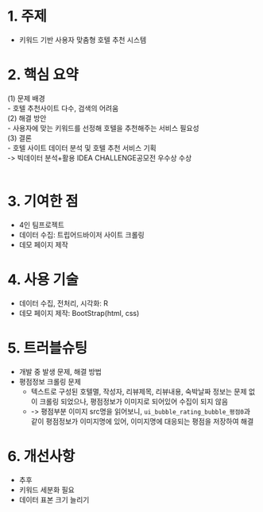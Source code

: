 # 1. 주제
- 키워드 기반 사용자 맞춤형 호텔 추천 시스템

# 2. 핵심 요약
  (1) 문제 배경<br>
  \- 호텔 추천사이트 다수, 검색의 어려움<br>
  (2) 해결 방안<br>
  \- 사용자에 맞는 키워드를 선정해 호텔을 추천해주는 서비스 필요성<br>
  (3) 결론<br>
  \- 호텔 사이트 데이터 분석 및 호텔 추천 서비스 기획<br>
  \-> 빅데이터 분석+활용 IDEA CHALLENGE공모전 우수상 수상<br><br>

# 3. 기여한 점
- 4인 팀프로젝트
- 데이터 수집: 트립어드바이저 사이트 크롤링
- 데모 페이지 제작

# 4. 사용 기술
- 데이터 수집, 전처리, 시각화: R
- 데모 페이지 제작: BootStrap(html, css)

# 5. 트러블슈팅
- 개발 중 발생 문제, 해결 방법
- 평점정보 크롤링 문제
  - 텍스트로 구성된 호텔멸, 작성자, 리뷰제목, 리뷰내용, 숙박날짜 정보는 문제 없이 크롤링 되었으나, 평점정보가 이미지로 되어있어 수집이 되지 않음
  - -> 평점부분 이미지 src명을 읽어보니, ```ui_bubble_rating_bubble_평점0```과 같이 평점정보가 이미지명에 있어, 이미지명에 대응되는 평점을 저장하여 해결

# 6. 개선사항
- 추후 
- 키워드 세분화 필요
- 데이터 표본 크기 늘리기
